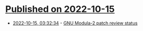 # [Published on 2022-10-15](index.md)

* [2022-10-15, 03:32:34](https://lobste.rs/s/jsdncn/gnu_modula_2_patch_review_status) - [GNU Modula-2 patch review status](https://splendidisolation.ddns.net/public/modula2/patchsummary.html)
